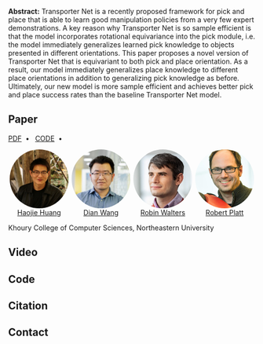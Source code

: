 
**Abstract:**
Transporter Net is a recently proposed framework for pick and place that is able to learn good manipulation policies from a very few expert demonstrations. A key reason why Transporter Net is so sample efficient is that the model incorporates rotational equivariance into the pick module, i.e. the model immediately generalizes learned pick knowledge to objects presented in different orientations. This paper proposes a novel version of Transporter Net that is equivariant to both pick and place orientation. As a result, our model immediately generalizes place knowledge to different place orientations in addition to generalizing pick knowledge as before. Ultimately, our new model is more sample efficient and achieves better pick and place success rates than the baseline Transporter Net model.

<style>
.column {
  float: left;
  width: 33.33%;
}
.lc{
  float: left;
  width: 16.66%;
}
.caption {
    margin: 0;
    vertical-align: baseline;
    text-align: center;
}
img.rounded {
  object-fit: cover;
  border-radius: 50%;
  height: 120px;
  width: 120px;
  margin-left: auto;
  margin-right: auto;
  display: block;
}
.people_column {
  float: left;
  width: 150px;
}
</style>

## Paper
[PDF](https://arxiv.org/abs/2202.09400)&nbsp;&nbsp;•&nbsp;&nbsp; 
[CODE](https://github.com/HaojHuang/Equivariant-Transporter-Net)&nbsp;&nbsp;•&nbsp;&nbsp;

<div style="width:100%; display:flex">
  
<div class="people_column">
    <img src="img/haojie.jpg" class="rounded">
    <p class="caption">
      <a href="https://haojhuang.github.io">Haojie Huang</a>
    </p>
  </div>

  <div class="people_column">
    <img src="img/dian.jpeg" class="rounded">
    <p class="caption">
      <a href="https://pointw.github.io">Dian Wang</a>
    </p>
  </div>

  <div class="people_column">
    <img src="img/robin.jpeg" class="rounded">
    <p class="caption">
      <a href="http://mathserver.neu.edu/robin/">Robin Walters</a>
    </p>
  </div>

  <div class="people_column">
    <img src="img/rob.jpeg" class="rounded">
    <p class="caption">
      <a href="http://www.ccs.neu.edu/home/rplatt/">Robert Platt</a>
    </p>
  </div>

</div>

Khoury College of Computer Sciences, Northeastern University

## Video

## Code


## Citation

## Contact

